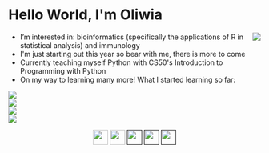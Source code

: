 <h1> Hello World, I'm Oliwia </h1>


<img align="right" src="https://user-images.githubusercontent.com/97887717/194167932-73a3840c-d04a-410a-b11a-71af7a0a252b.png">



- I’m interested in: bioinformatics (specifically the applications of R in statistical analysis) and immunology
- I'm just starting out this year so bear with me, there is more to come
- Currently teaching myself Python with CS50's Introduction to Programming with Python
- On my way to learning many more! What I started learning so far:

<div class="row">
  <div class="column">
    <img src="https://img.shields.io/badge/R-276DC3?style=for-the-badge&logo=r&logoColor=white">
  </div>
  <div class="column">
    <img src="https://img.shields.io/badge/Python-3776AB?style=for-the-badge&logo=python&logoColor=white">
  </div>
  <div class="column">
    <img src="https://img.shields.io/badge/HTML5-E34F26?style=for-the-badge&logo=html5&logoColor=white">
  </div>
    </div>
  <div class="column">
    <img src="https://img.shields.io/badge/CSS3-1572B6?style=for-the-badge&logo=css3&logoColor=white">
  </div>
</div>

<p align='center'>
<a href="https://www.linkedin.com/in/oliwia-mruk/"><img height="30" src="https://img.shields.io/badge/LinkedIn-0077B5?style=for-the-badge&logo=linkedin&logoColor=white"></a>
<a href="https://github.com/olinm"><img height="30" src="https://img.shields.io/badge/GitHub-100000?style=for-the-badge&logo=github&logoColor=white"></a>
<a href=""><img height="30" src=""></a>
<a href=""><img height="30" src=""></a>
<a href=""><img height="30" src=""></a>

<!---
olinm/olinm is a ✨ special ✨ repository because its `README.md` (this file) appears on your GitHub profile.
You can click the Preview link to take a look at your changes.
--->
